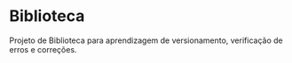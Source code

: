 # Biblioteca
Projeto de Biblioteca para aprendizagem de versionamento, verificação de erros e correções. 
